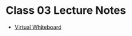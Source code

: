 # Class 03 Lecture Notes

* [Virtual Whiteboard](https://projects.invisionapp.com/freehand/document/8iKtorUIe)
